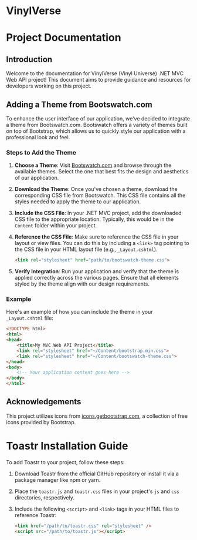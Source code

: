# VinylVerse
# Project Documentation

## Introduction
Welcome to the documentation for VinylVerse (Vinyl Universe) .NET MVC Web API project! This document aims to provide guidance and resources for developers working on this project.

## Adding a Theme from Bootswatch.com

To enhance the user interface of our application, we've decided to integrate a theme from Bootswatch.com. Bootswatch offers a variety of themes built on top of Bootstrap, which allows us to quickly style our application with a professional look and feel.

### Steps to Add the Theme

1. **Choose a Theme**: Visit [Bootswatch.com](https://bootswatch.com/) and browse through the available themes. Select the one that best fits the design and aesthetics of our application.

2. **Download the Theme**: Once you've chosen a theme, download the corresponding CSS file from Bootswatch. This CSS file contains all the styles needed to apply the theme to our application.

3. **Include the CSS File**: In your .NET MVC project, add the downloaded CSS file to the appropriate location. Typically, this would be in the `Content` folder within your project.

4. **Reference the CSS File**: Make sure to reference the CSS file in your layout or view files. You can do this by including a `<link>` tag pointing to the CSS file in your HTML layout file (e.g., `_Layout.cshtml`).

    ```html
    <link rel="stylesheet" href="path/to/bootswatch-theme.css">
    ```

5. **Verify Integration**: Run your application and verify that the theme is applied correctly across the various pages. Ensure that all elements styled by the theme align with our design requirements.

### Example

Here's an example of how you can include the theme in your `_Layout.cshtml` file:

```html
<!DOCTYPE html>
<html>
<head>
    <title>My MVC Web API Project</title>
    <link rel="stylesheet" href="~/Content/bootstrap.min.css">
    <link rel="stylesheet" href="~/Content/bootswatch-theme.css">
</head>
<body>
    <!-- Your application content goes here -->
</body>
</html>
```

## Acknowledgements

This project utilizes icons from [icons.getbootstrap.com](https://icons.getbootstrap.com/), a collection of free icons provided by Bootstrap.

# Toastr Installation Guide

To add Toastr to your project, follow these steps:

1. Download Toastr from the official GitHub repository or install it via a package manager like npm or yarn.

2. Place the `toastr.js` and `toastr.css` files in your project's `js` and `css` directories, respectively.

3. Include the following `<script>` and `<link>` tags in your HTML files to reference Toastr:

   ```html
   <link href="/path/to/toastr.css" rel="stylesheet" />
   <script src="/path/to/toastr.js"></script>
```
